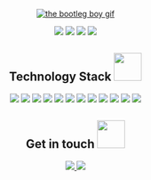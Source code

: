 <p align="center">
   <a href="https://youtu.be/PWhcISYYpqM">
   <img src="https://github.com/brudnak/brudnak/blob/master/img/leila.gif" alt="the bootleg boy gif" />
   </a>
</p>
<p align="center">
   <img src="https://badges.pufler.dev/visits/brudnak/brudnak" />
   <img src="https://badges.pufler.dev/years/brudnak" />
   <img src="https://badges.pufler.dev/repos/brudnak" />
   <img src="https://badges.pufler.dev/commits/monthly/brudnak" />
</p>
<h2 align="center">Technology Stack <img src="https://github.com/ritik307/ritik307/blob/main/images/laptop.gif" width="50" /></h2>
<p align="center">
   <img src="https://img.shields.io/badge/-SUSE-0C322C?logo=suse&logoColor=white&style=flat" />
   <img src="https://img.shields.io/badge/-Golang-00ADD8?logo=go&logoColor=white&style=flat" />
   <img src="https://img.shields.io/badge/-Rust-000000?logo=rust&logoColor=white&style=flat" />
   <img src="https://img.shields.io/badge/-Python-3776AB?logo=python&logoColor=white&style=flat" />
   <img src="https://img.shields.io/badge/-JavaScript-F7DF1E?logo=javascript&logoColor=white&style=flat" />
   <img src="https://img.shields.io/badge/-React-61DAFB?logo=react&logoColor=white&style=flat" />
   <img src="https://img.shields.io/badge/-Redux-764ABC?logo=redux&logoColor=white&style=flat" />
   <img src="https://img.shields.io/badge/-HTML5-E34F26?logo=html5&logoColor=white&style=flat" />
   <img src="https://img.shields.io/badge/-CSS3-1572B6?logo=css3&logoColor=white&style=flat" />
   <img src="https://img.shields.io/badge/-Docker-2496ED?logo=docker&logoColor=white&style=flat" />
   <img src="https://img.shields.io/badge/-Kubernetes-326CE5?logo=kubernetes&logoColor=white&style=flat" />
   <img src="https://img.shields.io/badge/-Rancher-0075A8?logo=rancher&logoColor=white&style=flat" />
</p>
<h2 align="center">Get in touch <img src="" width="50"></h2>
<p align="center">
   <a href="mailto: brudnak@protonmail.com">
   <img src="https://img.shields.io/badge/-ProtonMail-8B89CC?logo=protonmail&logoColor=white&style=flat&link=mailto:brudnak@protonmail.com" />
   </a>
   <a href="https://www.linkedin.com/in/andrewbrudnak/">
   <img src="https://img.shields.io/badge/-LinkedIn-0A66C2?logo=linkedin&logoColor=white&style=flat&link=https://www.linkedin.com/in/andrewbrudnak/" />
   </a>
</p>